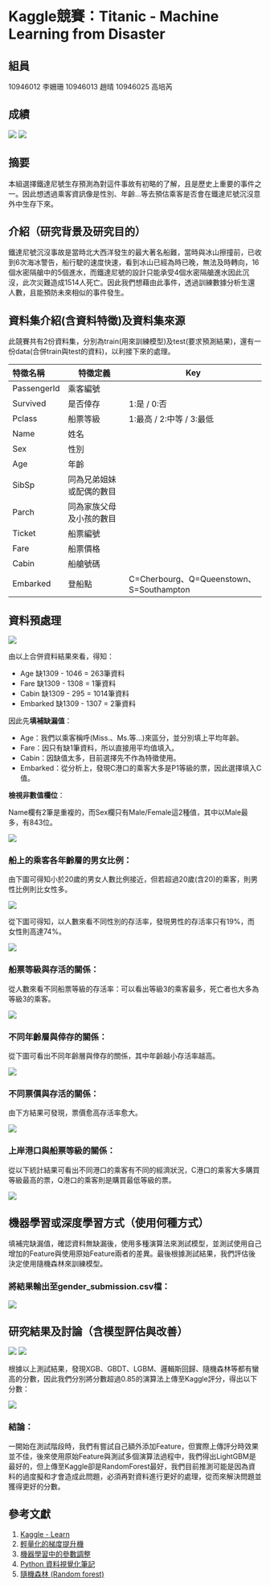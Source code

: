 # Kaggle競賽：Titanic - Machine Learning from Disaster

## 組員
10946012 李姍珊
10946013 趙晴
10946025 高培芮

## 成績
![](FileBackup/0613-README-IMG/成績-1.png)
![](FileBackup/0613-README-IMG/成績-2.png)

## 摘要
本組選擇鐵達尼號生存預測為對這件事故有初略的了解，且是歷史上重要的事件之一。因此想透過乘客資訊像是性別、年齡…等去預估乘客是否會在鐵達尼號沉沒意外中生存下來。

## 介紹（研究背景及研究目的）
鐵達尼號沉沒事故是當時北大西洋發生的最大著名船難，當時與冰山擦撞前，已收到6次海冰警告，船行駛的速度快速，看到冰山已經為時已晚，無法及時轉向，16個水密隔艙中的5個進水，而鐵達尼號的設計只能承受4個水密隔艙進水因此沉沒，此次災難造成1514人死亡。因此我們想藉由此事件，透過訓練數據分析生還人數，且能預防未來相似的事件發生。

## 資料集介紹(含資料特徵)及資料集來源
此競賽共有2份資料集，分別為train(用來訓練模型)及test(要求預測結果)，還有一份data(合併train與test的資料)，以利接下來的處理。

| 特徵名稱 | 特徵定義 | Key |
|:-------- | -------- | -------- |
| PassengerId     | 乘客編號     |      |
| Survived     | 是否倖存     | 1:是 / 0:否     |
| Pclass     | 船票等級     | 1:最高 / 2:中等 / 3:最低     |
| Name     | 姓名     |      |
| Sex     | 性別     |      |
| Age     | 年齡     |      |
| SibSp     | 同為兄弟姐妹或配偶的數目     |      |
| Parch     | 同為家族父母及小孩的數目     |      |
| Ticket     | 船票編號     |      |
| Fare     | 船票價格     |      |
| Cabin     | 船艙號碼     |      |
| Embarked     | 登船點     | C=Cherbourg、Q=Queenstown、S=Southampton|

## 資料預處理
![](FileBackup/0613-README-IMG/資料預處理.png)

由以上合併資料結果來看，得知：
* Age 缺1309 - 1046 = 263筆資料
* Fare 缺1309 - 1308 = 1筆資料
* Cabin 缺1309 - 295 = 1014筆資料
* Embarked 缺1309 - 1307 = 2筆資料

因此先**填補缺漏值**：
* Age：我們以乘客稱呼(Miss.、Ms.等…)來區分，並分別填上平均年齡。
* Fare：因只有缺1筆資料，所以直接用平均值填入。
* Cabin：因缺值太多，目前選擇先不作為特徵使用。
* Embarked：從分析上，發現C港口的乘客大多是P1等級的票，因此選擇填入C值。

**檢視非數值欄位**： <p>
Name欄有2筆是重複的，而Sex欄只有Male/Female這2種值，其中以Male最多，有843位。

![](FileBackup/0613-README-IMG/檢視非數值欄位.png)

### 船上的乘客各年齡層的男女比例：
由下圖可得知小於20歲的男女人數比例接近，但若超過20歲(含20)的乘客，則男性比例則比女性多。

![](FileBackup/0613-README-IMG/船上的乘客各年齡層的男女比例-1.png)

從下圖可得知，以人數來看不同性別的存活率，發現男性的存活率只有19%，而女性則高達74%。

![](FileBackup/0613-README-IMG/船上的乘客各年齡層的男女比例-2.png)

### 船票等級與存活的關係：
從人數來看不同船票等級的存活率：可以看出等級3的乘客最多，死亡者也大多為等級3的乘客。

![](FileBackup/0613-README-IMG/船上的乘客各年齡層的男女比例-2.png)

### 不同年齡層與倖存的關係：
從下圖可看出不同年齡層與倖存的關係，其中年齡越小存活率越高。

![](FileBackup/0613-README-IMG/不同年齡層與倖存的關係.png)

### 不同票價與存活的關係：
由下方結果可發現，票價愈高存活率愈大。

![](FileBackup/0613-README-IMG/不同票價與存活的關係.png)

### 上岸港口與船票等級的關係：
從以下統計結果可看出不同港口的乘客有不同的經濟狀況，C港口的乘客大多購買等級最高的票，Q港口的乘客則是購買最低等級的票。

![](FileBackup/0613-README-IMG/上岸港口與船票等級的關係.png)

## 機器學習或深度學習方式（使用何種方式）
填補完缺漏值，確認資料無缺漏後，使用多種演算法來測試模型，並測試使用自己增加的Feature與使用原始Feature兩者的差異。最後根據測試結果，我們評估後決定使用隨機森林來訓練模型。

### 將結果輸出至gender_submission.csv檔：
![](FileBackup/0613-README-IMG/將結果輸出至gender_submission.csv檔.png)

## 研究結果及討論（含模型評估與改善）
![](FileBackup/0613-README-IMG/使用多種演算法測試與評估-1.png)
![](FileBackup/0613-README-IMG/使用多種演算法測試與評估-2.png)

根據以上測試結果，發現XGB、GBDT、LGBM、邏輯斯回歸、隨機森林等都有蠻高的分數，因此我們分別將分數超過0.85的演算法上傳至Kaggle評分，得出以下分數：

![](FileBackup/0613-README-IMG/使用多種演算法測試與評估-3.png)

### 結論：
一開始在測試階段時，我們有嘗試自己額外添加Feature，但實際上傳評分時效果並不佳，後來使用原始Feature與測試多個演算法過程中，我們得出LightGBM是最好的，但上傳至Kaggle卻是RandomForest最好，我們目前推測可能是因為資料的過度擬和才會造成此問題，必須再對資料進行更好的處理，從而來解決問題並獲得更好的分數。

## 參考文獻
1. [Kaggle - Learn](https://www.kaggle.com/learn)
2. [輕量化的梯度提升機](https://ithelp.ithome.com.tw/m/articles/10274577)
3. [機器學習中的參數調整](https://zhuanlan.zhihu.com/p/37310443)
4. [Python 資料視覺化筆記](https://yanwei-liu.medium.com/python-%E8%B3%87%E6%96%99%E8%A6%96%E8%A6%BA%E5%8C%96%E7%AD%86%E8%A8%98-%E4%B8%89-%E4%BD%BF%E7%94%A8matplotlib%E7%B9%AA%E5%9C%96-d545d187f77f)
5. [隨機森林 (Random forest)](https://ithelp.ithome.com.tw/articles/10272586)

